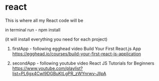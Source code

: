 # react
This is where all my React code will be

in terminal run -
npm install

(it will install everything you need for each project)

1. firstApp - following egghead video
Build Your First React.js App
https://egghead.io/courses/build-your-first-react-js-application

2. secondApp - following youtube video
React JS Tutorials for Beginners
https://www.youtube.com/playlist?list=PL6gx4Cwl9DGBuKtLgPR_zWYnrwv-JllpA

